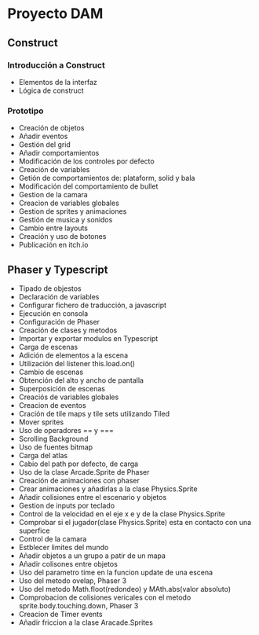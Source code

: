 # Proyecto DAM

## Construct

### Introducción a Construct
- Elementos de la interfaz
- Lógica de construct

### Prototipo
- Creación de objetos
- Añadir eventos
- Gestión del grid
- Añadir comportamientos
- Modificación de los controles por defecto
- Creación de variables
- Getión de comportamientos de: plataform, solid y bala
- Modificación del comportamiento de  bullet
- Gestion de la camara
- Creacion de variables globales
- Gestion de sprites y animaciones
- Gestión de musica y sonidos
- Cambio entre layouts
- Creación y uso de botones
- Publicación en itch.io

## Phaser y Typescript
- Tipado de objestos
- Declaración de variables
- Configurar fichero de traducción, a javascript
- Ejecución en consola 
- Configuración de Phaser
- Creación de clases y metodos
- Importar y exportar modulos en Typescript
- Carga de escenas
- Adición de elementos a la escena
- Utilización del listener this.load.on()
- Cambio de escenas
- Obtención del alto y ancho de pantalla
- Superposición de escenas
- Creaciós de variables globales
- Creacion de eventos
- Cración de tile maps y tile sets utilizando Tiled
- Mover sprites
- Uso de operadores == y ===
- Scrolling Background
- Uso de fuentes bitmap
- Carga del atlas
- Cabio del path por defecto, de carga
- Uso de la clase Arcade.Sprite de Phaser
- Creación de animaciones con phaser
- Crear animaciones y añadirlas a la clase Physics.Sprite
- Añadir colisiones entre el escenario y objetos
- Gestion de inputs por teclado
- Control de la velocidad en el eje x e y de la clase Physics.Sprite
- Comprobar si el jugador(clase Physics.Sprite) esta en contacto con una superfice
- Control de la camara
- Estblecer limites del mundo
- Añadir objetos a un grupo a patir de un mapa
- Añadir colisones entre objetos
- Uso del parametro time en la funcion update de una escena
- Uso del metodo ovelap, Phaser 3
- Uso del metodo Math.floot(redondeo) y MAth.abs(valor absoluto)
- Comprobacion de colisiones vericales con el metodo sprite.body.touching.down, Phaser 3
- Creacion de Timer events
- Añadir friccion a la clase Aracade.Sprites